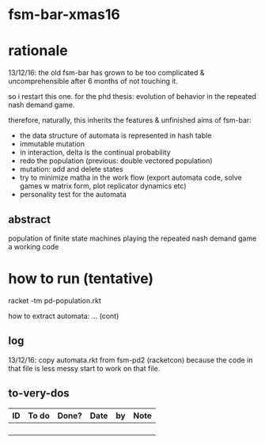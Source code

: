 # fsm-bar-xmas16

# rationale
13/12/16: the old fsm-bar has grown to be too complicated & uncomprehensible after 6 months of not touching it.

so i restart this one. for the phd thesis: evolution of behavior in the repeated nash demand game.

therefore, naturally, this inherits the features & unfinished aims of fsm-bar:

* the data structure of automata is represented in hash table
* immutable mutation
* in interaction, delta is the continual probability
* redo the population (previous: double vectored population)
* mutation: add and delete states
* try to minimize matha in the work flow (export automata code, solve games w matrix form, plot replicator dynamics etc)
* personality test for the automata

## abstract
population of finite state machines playing the repeated nash demand game
a working code

# how to run (tentative)
racket -tm pd-population.rkt

how to extract automata: ... (cont)

## log
13/12/16: copy automata.rkt from fsm-pd2 (racketcon) because the code in that file is less messy
start to work on that file.



## to-very-dos

| ID| To do          | Done?|Date    | by | Note |
|:-:|-------------|:-----:|:-----:|:-----:|----|
|||||| |
|||||| |
|||||| |
|||||| |





